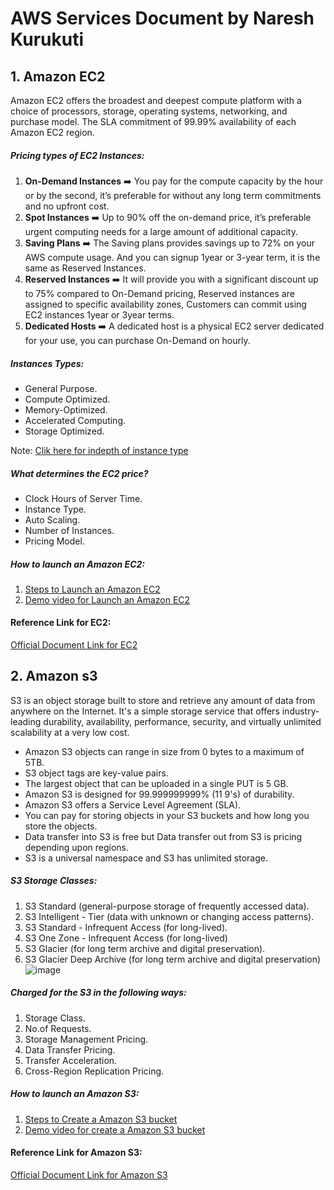 # AWS Services Document by Naresh Kurukuti

## 1. Amazon EC2
Amazon EC2 offers the broadest and deepest compute platform with a choice of processors, storage, operating systems, networking, and purchase model.  The SLA commitment of 99.99% availability of each Amazon EC2 region.

##### Pricing types of EC2 Instances:
1. **On-Demand Instances** ➡️	 You pay for the compute capacity by the hour or by the second, it’s preferable for without any long term commitments and no upfront cost.
2. **Spot Instances** :arrow_right: Up to 90% off the on-demand price, it’s preferable urgent computing needs for a large amount of additional capacity.
3. **Saving Plans** :arrow_right: The Saving plans provides savings up to 72% on your AWS compute usage. And you can signup 1year or 3-year term, it is the same as Reserved Instances.
4. **Reserved Instances** :arrow_right: It will provide you with a significant discount up to 75% compared to On-Demand pricing, Reserved instances are assigned to specific availability zones, Customers can commit using EC2 instances 1year or 3year terms.
5. **Dedicated Hosts** :arrow_right: A dedicated host is a physical EC2 server dedicated for your use, you can purchase On-Demand on hourly.

##### Instances Types:
- General Purpose.
- Compute Optimized.
-	Memory-Optimized.
-	Accelerated Computing.
-	Storage Optimized.

Note: [Clik here for indepth of instance type](https://aws.amazon.com/ec2/instance-types/)


##### What determines the EC2 price?
- Clock Hours of Server Time.
- Instance Type.
- Auto Scaling.
- Number of Instances.
- Pricing Model.


##### How to launch an Amazon EC2:
1. [Steps to Launch an Amazon EC2](https://aws.amazon.com/premiumsupport/knowledge-center/free-tier-windows-instance/)
2. [Demo video for Launch an Amazon EC2](https://www.youtube.com/watch?v=wcy0ktHDnT4)

#### Reference Link for EC2:
[Official Document Link for EC2](https://docs.aws.amazon.com/ec2/index.html)

## 2. Amazon s3
S3 is an object storage built to store and retrieve any amount of data from anywhere on the Internet.  It's a simple storage service that offers industry-leading durability, availability, performance, security, and virtually unlimited scalability at a very low cost.

- Amazon S3 objects can range in size from 0 bytes to a maximum of 5TB.
- S3 object tags are key-value pairs.
- The largest object that can be uploaded in a single PUT is 5 GB.
- Amazon S3 is designed for 99.999999999% (11 9's) of durability.
- Amazon S3 offers a Service Level Agreement (SLA).
- You can pay for storing objects in your S3 buckets and how long you store the objects.
- Data transfer into S3 is free but Data transfer out from S3 is pricing depending upon regions.
- S3 is a universal namespace and S3 has unlimited storage.

##### S3 Storage Classes:
1. S3 Standard (general-purpose storage of frequently accessed data).
2. S3 Intelligent - Tier (data with unknown or changing access patterns).
3. S3 Standard - Infrequent Access (for long-lived).
4. S3 One Zone - Infrequent Access (for long-lived)
5. S3 Glacier (for long term archive and digital preservation).
6. S3 Glacier Deep Archive (for long term archive and digital preservation)
![image](https://user-images.githubusercontent.com/101859396/158961657-6d33c286-f02e-430c-a922-c9249e7c0f1a.png)


##### Charged for the S3 in the following ways:
1. Storage Class.
2. No.of Requests.
3. Storage Management Pricing.
4. Data Transfer Pricing.
5. Transfer Acceleration.
6. Cross-Region Replication Pricing.


##### How to launch an Amazon S3:
1. [Steps to Create a Amazon S3 bucket](https://docs.aws.amazon.com/AmazonS3/latest/userguide/creating-bucket.html)
2. [Demo video for create a Amazon S3 bucket](https://www.youtube.com/watch?v=e6w9LwZJFIA)


#### Reference Link for Amazon S3:
[Official Document Link for Amazon S3](https://aws.amazon.com/s3/?did=ft_card&trk=ft_card)






